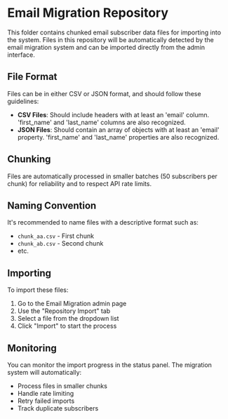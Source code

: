 
# Email Migration Repository

This folder contains chunked email subscriber data files for importing into the system. 
Files in this repository will be automatically detected by the email migration system and can be imported directly from the admin interface.

## File Format

Files can be in either CSV or JSON format, and should follow these guidelines:

- **CSV Files**: Should include headers with at least an 'email' column. 'first_name' and 'last_name' columns are also recognized.
- **JSON Files**: Should contain an array of objects with at least an 'email' property. 'first_name' and 'last_name' properties are also recognized.

## Chunking

Files are automatically processed in smaller batches (50 subscribers per chunk) for reliability and to respect API rate limits.

## Naming Convention

It's recommended to name files with a descriptive format such as:
- `chunk_aa.csv` - First chunk
- `chunk_ab.csv` - Second chunk
- etc.

## Importing

To import these files:
1. Go to the Email Migration admin page
2. Use the "Repository Import" tab
3. Select a file from the dropdown list
4. Click "Import" to start the process

## Monitoring

You can monitor the import progress in the status panel. The migration system will automatically:
- Process files in smaller chunks
- Handle rate limiting
- Retry failed imports
- Track duplicate subscribers
